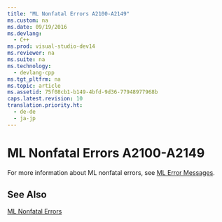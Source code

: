 ```yaml
---
title: "ML Nonfatal Errors A2100-A2149"
ms.custom: na
ms.date: 09/19/2016
ms.devlang: 
  - C++
ms.prod: visual-studio-dev14
ms.reviewer: na
ms.suite: na
ms.technology: 
  - devlang-cpp
ms.tgt_pltfrm: na
ms.topic: article
ms.assetid: 75f08cb1-b149-4bfd-9d36-77948977968b
caps.latest.revision: 10
translation.priority.ht: 
  - de-de
  - ja-jp
---
```

# ML Nonfatal Errors A2100-A2149
For more information about ML nonfatal errors, see [ML Error Messages](../vs140/ML-Error-Messages.md).  
  
## See Also  
 [ML Nonfatal Errors](../vs140/ML-Nonfatal-Errors.md)